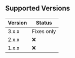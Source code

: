 ## Supported Versions

| Version    | Status                   |
| ---------- | ------------------------ |
| 3.x.x      | Fixes only               |
| 2.x.x      | :x:                      |
| 1.x.x      | :x:                      |
